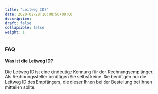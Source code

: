 ```yaml
---
title: "Leitweg ID?"
date: 2020-02-28T10:08:56+09:00
description: 
draft: false
collapsible: false
weight: 1
---
```

### FAQ

#### Was ist die Leitweg ID?

Die Leitweg ID ist eine eindeutige Kennung für den Rechnungsempfänger. Als Rechnungssteller benötigen Sie selbst keine. Sie benötigen nur die Leitweg ID des Empfängers, die dieser Ihnen bei der Bestellung bei Ihnen mitteilen sollte.
